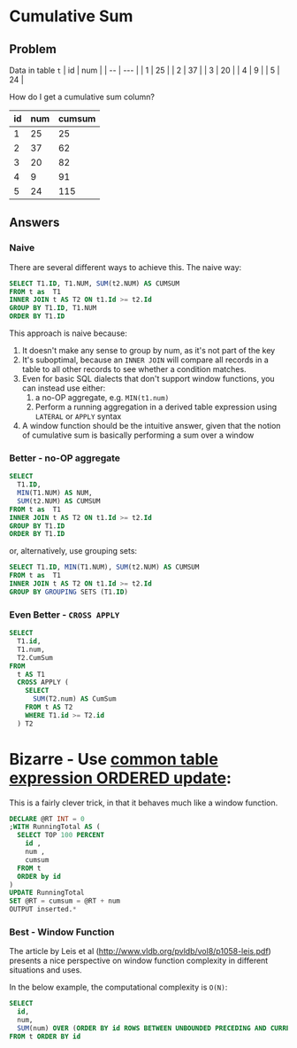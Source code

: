 # Cumulative Sum

## Problem

Data in table `t`
| id | num |
| -- | --- |
|  1 |  25 |
|  2 |  37 |
|  3 |  20 |
|  4 |   9 |
|  5 |  24 |

How do I get a cumulative sum column?

| id | num | cumsum |
| -- | --- | ------ |
|  1 |  25 |     25 |
|  2 |  37 |     62 |
|  3 |  20 |     82 |
|  4 |   9 |     91 |
|  5 |  24 |    115 |

## Answers

### Naive

There are several different ways to achieve this. The naive way:

```sql
SELECT T1.ID, T1.NUM, SUM(t2.NUM) AS CUMSUM
FROM t as  T1
INNER JOIN t AS T2 ON t1.Id >= t2.Id
GROUP BY T1.ID, T1.NUM
ORDER BY T1.ID
```

This approach is naive because:
1. It doesn't make any sense to group by num, as it's not part of the key
2. It's suboptimal, because an `INNER JOIN` will compare all records in a table to all other records to see whether a condition matches.
3. Even for basic SQL dialects that don't support window functions, you can instead use either:
    1. a no-OP aggregate, e.g. `MIN(t1.num)`
    2. Perform a running aggregation in a derived table expression using `LATERAL` or `APPLY` syntax 
4. A window function should be the intuitive answer, given that the notion of cumulative sum is basically performing a sum over a window 

### Better - no-OP aggregate

```sql
SELECT
  T1.ID,
  MIN(T1.NUM) AS NUM,
  SUM(t2.NUM) AS CUMSUM
FROM t as  T1
INNER JOIN t AS T2 ON t1.Id >= t2.Id
GROUP BY T1.ID
ORDER BY T1.ID
```

or, alternatively, use grouping sets: 
```sql
SELECT T1.ID, MIN(T1.NUM), SUM(t2.NUM) AS CUMSUM
FROM t as  T1
INNER JOIN t AS T2 ON t1.Id >= t2.Id
GROUP BY GROUPING SETS (T1.ID)
```

### Even Better - `CROSS APPLY`
```sql
SELECT
  T1.id,
  T1.num,
  T2.CumSum
FROM
  t AS T1
  CROSS APPLY (
    SELECT
      SUM(T2.num) AS CumSum
    FROM t AS T2
    WHERE T1.id >= T2.id
  ) T2
```

# Bizarre - Use [common table expression ORDERED update](https://weblogs.sqlteam.com/mladenp/2009/07/28/sql-server-2005-fast-running-totals/):

This is a fairly clever trick, in that it behaves much like a window function.

```sql
DECLARE @RT INT = 0
;WITH RunningTotal AS (
  SELECT TOP 100 PERCENT
    id ,
    num ,
	cumsum
  FROM t
  ORDER by id
)
UPDATE RunningTotal
SET @RT = cumsum = @RT + num
OUTPUT inserted.*
```

### Best - Window Function

The article by Leis et al (http://www.vldb.org/pvldb/vol8/p1058-leis.pdf) presents a nice perspective on window function complexity in different situations and uses.

In the below example, the computational complexity is `O(N)`:

```sql
SELECT
  id,
  num,
  SUM(num) OVER (ORDER BY id ROWS BETWEEN UNBOUNDED PRECEDING AND CURRENT ROW) AS cumsum
FROM t ORDER BY id
```
